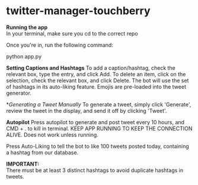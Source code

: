 # twitter-manager-touchberry

**Running the app** <br>
In your terminal, make sure you cd to the correct repo

Once you're in, run the following command:

python app.py

**Setting Captions and Hashtags**
To add a caption/hashtag, check the relevant box, type the entry, and click Add. To delete an item, click on the selection, check the relevant box, and click Delete. The bot will use the set of hashtags in its auto-liking feature. Emojis are pre-loaded into the tweet generator.

**Generating a Tweet Manually*
To generate a tweet, simply click 'Generate', review the tweet in the display, and send it off by clicking 'Tweet'.

**Autopilot**
Press autopilot to generate and post tweet every 10 hours, and CMD + . to kill in terminal. KEEP APP RUNNING TO KEEP THE CONNECTION ALIVE. Does not work unless running.

Press Auto-Liking to tell the bot to like 100 tweets posted today, containing a hashtag from our database.

**IMPORTANT:**<br>
There must be at least 3 distinct hashtags to avoid duplicate hashtags in tweets.
